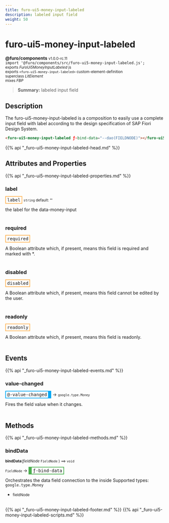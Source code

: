 ```yaml
---
title: furo-ui5-money-input-labeled
description: labeled input field
weight: 50
---
```


# furo-ui5-money-input-labeled
**@furo/components** <small>v1.0.0-rc.11</small>
<br>`import '@furo/components/src/furo-ui5-money-input-labeled.js';`<small>
<br>exports *FuroUi5MoneyInputLabeled* js
<br>exports `<furo-ui5-money-input-labeled>` custom-element-definition
<br>superclass *LitElement*
<br> mixes *FBP*</small>

> **Summary:** labeled input field

## Description

The furo-ui5-money-input-labeled is a composition to easily use a complete input field with label according
to the design specification of SAP Fiori Design System.

```html
<furo-ui5-money-input-labeled ƒ-bind-data="--dao(FIELDNODE)"></furo-ui5-money-input-labeled>
```

{{% api "_furo-ui5-money-input-labeled-head.md" %}}

## Attributes and Properties
{{% api "_furo-ui5-money-input-labeled-properties.md" %}}





### **label**

<span  style="border-width:2px; border-style: solid;border-color:  rgb(255, 182, 91);font-family:monospace; padding:2px 4px;">label</span>
<small>`string` default: **&#39;&#39;**</small>

the label for the data-money-input
<br><br>

### **required**

<span  style="border-width:2px; border-style: solid;border-color:  rgb(255, 182, 91);font-family:monospace; padding:2px 4px;">required</span>
</small>

A Boolean attribute which, if present, means this field is required and marked with *.
<br><br>

### **disabled**

<span  style="border-width:2px; border-style: solid;border-color:  rgb(255, 182, 91);font-family:monospace; padding:2px 4px;">disabled</span>
</small>

A Boolean attribute which, if present, means this field cannot be edited by the user.
<br><br>

### **readonly**

<span  style="border-width:2px; border-style: solid;border-color:  rgb(255, 182, 91);font-family:monospace; padding:2px 4px;">readonly</span>
</small>

A Boolean attribute which, if present, means this field is readonly.
<br><br>
## Events
{{% api "_furo-ui5-money-input-labeled-events.md" %}}

### **value-changed**
<span  style="border-width:2px 10px 2px 2px; border-style: solid;border-color:  rgb(2, 168, 244);font-family:monospace; padding:2px 4px;">@-value-changed</span>
→ <small>`google.type.Money`</small>

Fires the field value when it changes.
<br><br>

## Methods
{{% api "_furo-ui5-money-input-labeled-methods.md" %}}



### **bindData**
<small>**bindData**(*fieldNode* `FieldNode` ) ⟹ `void`</small>

<small>`FieldNode` </small> →
<span  style="border-width:2px 2px 2px 10px; border-style: solid;border-color:  rgb(76, 175, 80);font-family:monospace; padding:2px 4px;">ƒ-bind-data</span>

Orchestrates the data field connection to the inside
Supported types: `google.type.Money`

- <small>fieldNode </small>
<br><br>








{{% api "_furo-ui5-money-input-labeled-footer.md" %}}
{{% api "_furo-ui5-money-input-labeled-scripts.md" %}}
